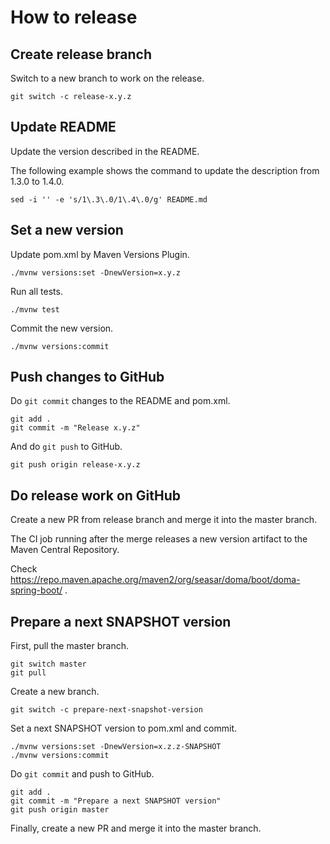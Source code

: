 # How to release

## Create release branch

Switch to a new branch to work on the release.

```
git switch -c release-x.y.z
```

## Update README

Update the version described in the README.

The following example shows the command to update the description from 1.3.0 to 1.4.0.

```
sed -i '' -e 's/1\.3\.0/1\.4\.0/g' README.md
```

## Set a new version

Update pom.xml by Maven Versions Plugin.

```
./mvnw versions:set -DnewVersion=x.y.z
```

Run all tests.

```
./mvnw test
```

Commit the new version.

```
./mvnw versions:commit
```

## Push changes to GitHub

Do `git commit` changes to the README and pom.xml.

```
git add .
git commit -m "Release x.y.z"
```

And do `git push` to GitHub.

```
git push origin release-x.y.z
```

## Do release work on GitHub

Create a new PR from release branch and merge it into the master branch.

The CI job running after the merge releases a new version artifact to the Maven Central Repository.

Check https://repo.maven.apache.org/maven2/org/seasar/doma/boot/doma-spring-boot/ .

## Prepare a next SNAPSHOT version

First, pull the master branch.

```
git switch master
git pull
```

Create a new branch.

```
git switch -c prepare-next-snapshot-version
```

Set a next SNAPSHOT version to pom.xml and commit.

```
./mvnw versions:set -DnewVersion=x.z.z-SNAPSHOT
./mvnw versions:commit
```

Do `git commit` and push to GitHub.

```
git add .
git commit -m "Prepare a next SNAPSHOT version"
git push origin master
```

Finally, create a new PR and merge it into the master branch.

